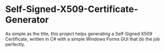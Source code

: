 # Self-Signed-X509-Certificate-Generator
As simple as the title, this project helps generating a Self-Signed X509 Certificate, written in C# with a simple Windows Forms GUI that do the job perfectly.
